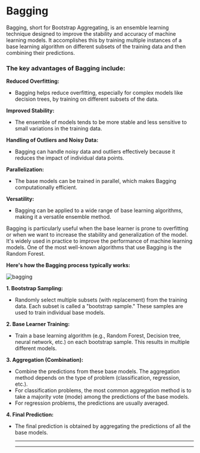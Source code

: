 ---
---
# Bagging
Bagging, short for Bootstrap Aggregating, is an ensemble learning technique designed to improve the stability and accuracy of machine learning models.
It accomplishes this by training multiple instances of a base learning algorithm on different subsets of the training data and then combining their predictions.

### The key advantages of Bagging include:

**Reduced Overfitting:**
- Bagging helps reduce overfitting, especially for complex models like decision trees, by training on different subsets of the data.

**Improved Stability:**
- The ensemble of models tends to be more stable and less sensitive to small variations in the training data.
  
**Handling of Outliers and Noisy Data:**
- Bagging can handle noisy data and outliers effectively because it reduces the impact of individual data points.

**Parallelization:**
- The base models can be trained in parallel, which makes Bagging computationally efficient.
  
**Versatility:**
- Bagging can be applied to a wide range of base learning algorithms, making it a versatile ensemble method.


Bagging is particularly useful when the base learner is prone to overfitting or when we want to increase the stability and generalization of the model.
It's widely used in practice to improve the performance of machine learning models. One of the most well-known algorithms that use Bagging is the Random Forest.

**Here's how the Bagging process typically works:**

![bagging](https://github.com/MANOJ-S-NEGI/decisiontree_randomforest_classification/assets/99602627/6ef4aed8-6080-4ad8-b0d1-4b7d62327396)

**1. Bootstrap Sampling:**
  - Randomly select multiple subsets (with replacement) from the training data. Each subset is called a "bootstrap sample." These samples are used to train individual base models.

**2. Base Learner Training:**
  - Train a base learning algorithm (e.g., Random Forest, Decision tree, neural network, etc.) on each bootstrap sample. This results in multiple different models.

**3. Aggregation (Combination):**
 - Combine the predictions from these base models. The aggregation method depends on the type of problem (classification, regression, etc.).
 - For classification problems, the most common aggregation method is to take a majority vote (mode) among the predictions of the base models.
 - For regression problems, the predictions are usually averaged.

**4. Final Prediction:**
 - The final prediction is obtained by aggregating the predictions of all the base models.

   ---
   ---
